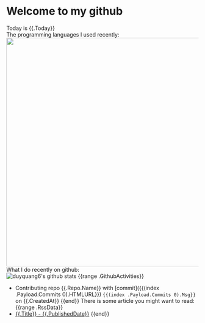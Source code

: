 # Welcome to my github 
Today is {{.Today}}\
The programming languages I used recently:\
<img src="https://wakatime.com/share/@duyquang6/fbe267a6-a29b-4a1a-b769-c566a361c376.svg" width="600">\
What I do recently on github:\
![duyquang6's github stats](https://github-readme-stats.vercel.app/api?username=duyquang6&layout=compact&hide=stars,prs,contribs,issues)
{{range .GithubActivities}}
 - Contributing repo {{.Repo.Name}} with [commit]({{(index .Payload.Commits 0).HTMLURL}}) `{{(index .Payload.Commits 0).Msg}}` on  {{.CreatedAt}}
{{end}}
There is some article you might want to read:
{{range .RssData}}
 - [{{.Title}} - {{.PublishedDate}}]({{.Link}})
{{end}}
